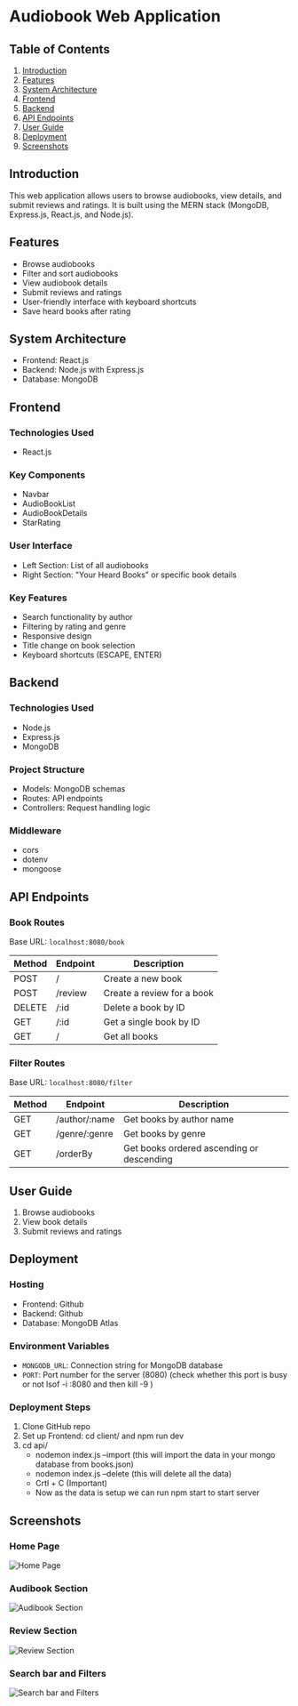 
# Audiobook Web Application

## Table of Contents
1. [Introduction](#introduction)
2. [Features](#features)
3. [System Architecture](#system-architecture)
4. [Frontend](#frontend)
5. [Backend](#backend)
6. [API Endpoints](#api-endpoints)
7. [User Guide](#user-guide)
8. [Deployment](#deployment)
9. [Screenshots](#screenshots)

## Introduction
This web application allows users to browse audiobooks, view details, and submit reviews and ratings. It is built using the MERN stack (MongoDB, Express.js, React.js, and Node.js).

## Features
- Browse audiobooks
- Filter and sort audiobooks
- View audiobook details
- Submit reviews and ratings
- User-friendly interface with keyboard shortcuts
- Save heard books after rating

## System Architecture
- Frontend: React.js
- Backend: Node.js with Express.js
- Database: MongoDB

## Frontend
### Technologies Used
- React.js

### Key Components
- Navbar
- AudioBookList
- AudioBookDetails
- StarRating

### User Interface
- Left Section: List of all audiobooks
- Right Section: "Your Heard Books" or specific book details

### Key Features
- Search functionality by author
- Filtering by rating and genre
- Responsive design
- Title change on book selection
- Keyboard shortcuts (ESCAPE, ENTER)

## Backend
### Technologies Used
- Node.js
- Express.js
- MongoDB

### Project Structure
- Models: MongoDB schemas
- Routes: API endpoints
- Controllers: Request handling logic

### Middleware
- cors
- dotenv
- mongoose

## API Endpoints
### Book Routes
Base URL: `localhost:8080/book`

| Method | Endpoint | Description |
|--------|----------|-------------|
| POST   | /        | Create a new book |
| POST   | /review  | Create a review for a book |
| DELETE | /:id     | Delete a book by ID |
| GET    | /:id     | Get a single book by ID |
| GET    | /        | Get all books |

### Filter Routes
Base URL: `localhost:8080/filter`

| Method | Endpoint      | Description |
|--------|---------------|-------------|
| GET    | /author/:name | Get books by author name |
| GET    | /genre/:genre | Get books by genre |
| GET    | /orderBy      | Get books ordered ascending or descending |

## User Guide
1. Browse audiobooks
2. View book details
3. Submit reviews and ratings

## Deployment
### Hosting
- Frontend: Github
- Backend: Github
- Database: MongoDB Atlas

### Environment Variables
- `MONGODB_URL`: Connection string for MongoDB database
- `PORT`: Port number for the server (8080) (check whether this port is busy or not lsof -i :8080 and then kill -9 <PID>)

### Deployment Steps
1. Clone GitHub repo
2. Set up Frontend: cd client/ and  npm run dev
3. cd api/
    - nodemon index.js –import (this will import the data in your mongo database from books.json)
    - nodemon index.js –delete (this will delete all the data)
    - Crtl + C (Important)
    - Now as the data is setup we can run npm start to start server

## Screenshots

### Home Page

![Home Page](./screenshots/s1.png)

### Audibook Section

![Audibook Section](./screenshots/s2.png)

### Review Section

![Review Section](./screenshots/s3.png)

### Search bar and Filters

![Search bar and Filters](./screenshots/s4.png)
